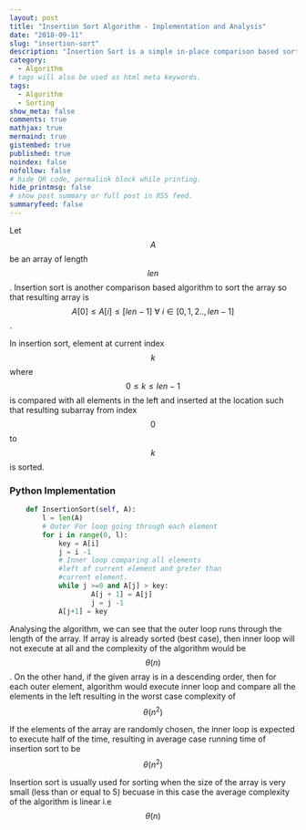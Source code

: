 ```yaml
---
layout: post
title: "Insertion Sort Algorithm - Implementation and Analysis"
date: "2018-09-11"
slug: "insertion-sort"
description: "Insertion Sort is a simple in-place comparison based sorting Algorithm"
category:
  - Algorithm
# tags will also be used as html meta keywords.
tags:
  - Algorithm
  - Sorting
show_meta: false
comments: true
mathjax: true
mermaind: true
gistembed: true
published: true
noindex: false
nofollow: false
# hide QR code, permalink block while printing.
hide_printmsg: false
# show post summary or full post in RSS feed.
summaryfeed: false
---
```

Let $$A$$ be an array of length $$len$$ . Insertion sort is another comparison based algorithm to sort the array so that resulting array is $$ A[0] \leq A[i] \leq [len-1] \ \forall \ i  \in [0,1,2.., len-1]$$. 
<!--more-->

In insertion sort, element at current index $$k$$  where $$ 0 \leq k \leq len-1$$ is compared with all elements in the left and inserted at the location such that resulting subarray from index $$0$$ to $$k$$ is sorted.  

### Python Implementation

```python
    def InsertionSort(self, A):
        l = len(A)
        # Outer For loop going through each element
        for i in range(0, l):
            key = A[i]
            j = i -1
            # Inner loop comparing all elements 
            #left of current element and greter than
            #current element.
            while j >=0 and A[j] > key:
                    A[j + 1] = A[j]
                    j = j -1       
            A[j+1] = key

```



Analysing the algorithm, we can see that the outer loop runs through the length of the array. If array is already sorted (best case), then inner loop will not execute at all and the complexity of the algorithm would be $$\theta(n)$$. On the other hand, if the given array is in a descending order, then for each outer element, algorithm would execute inner loop and compare all the elements in the left resulting in the worst case complexity of $$\theta(n^{2})$$

If the elements of the array are randomly chosen, the inner loop is expected to execute half of the time, resulting in average case running time of insertion sort to be $$\theta(n^{2})$$

Insertion sort is usually used for sorting when the size of the array is very small (less than or equal to 5) becuase in this case the average complexity of the algorithm is linear i.e $$\theta(n)$$


